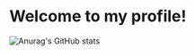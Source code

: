 # Welcome to my profile!
![Anurag's GitHub stats](https://github-readme-stats.vercel.app/api?username=AnyMinorDeerPanda&show_icons=true&bg_color=270,E16248,A7539E&text_color=FFFFFF&title_color=FFFFFF&icon_color=FFFFFF)



